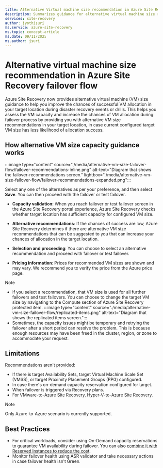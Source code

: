 ```yaml
---
title: Alternative Virtual machine size recommendation in Azure Site Recovery failover flow
description: Summarizes guidance for alternative virtual machine size recommendation in Azure Site Recovery failover flow.
services: site-recovery
author: jyothisuri
ms.service: azure-site-recovery
ms.topic: concept-article
ms.date: 09/11/2025
ms.author: jsuri
---
```


# Alternative virtual machine size recommendation in Azure Site Recovery failover flow 

Azure Site Recovery now provides alternative virtual machine (VM) size guidance to help you improve the chances of successful VM allocation in your target location during disaster recovery events or drills. This helps you assess the VM capacity and increase the chances of VM allocation during failover process by providing you with alternative VM size recommendations in your target location, in case current configured target VM size has less likelihood of allocation success. 

## How alternative VM size capacity guidance works 

:::image type="content" source="./media/alternative-vm-size-failover-flow/failover-recommendations-inline.png" alt-text="Diagram that shows the failover-recommendations screen." lightbox="./media/alternative-vm-size-failover-flow/failover-recommendations-expanded.png":::

Select any one of the alternatives as per your preference, and then select **Save**. You can then proceed with the failover or test failover. 

- **Capacity validation**: When you reach failover or test failover screen in the Azure Site Recovery portal experience, Azure Site Recovery checks whether target location has sufficient capacity for configured VM size. 

- **Alternative recommendations**: If the chances of success are low, Azure Site Recovery determines if there are alternative VM size recommendations that can be suggested to you that can increase your chances of allocation in the target location. 

- **Selection and proceeding**: You can choose to select an alternative recommendation and proceed with failover or test failover. 

- **Pricing information**: Prices for recommended VM sizes are shown and may vary. We recommend you to verify the price from the Azure price page.  

>[!NOTE]
>- If you select a recommendation, that VM size is used for all further failovers and test failovers. You can choose to change the target VM size by navigating to the Compute section of Azure Site Recovery protected item. 
> :::image type="content" source="./media/alternative-vm-size-failover-flow/replicated-items.png" alt-text="Diagram that shows the replicated items screen.":::
> - Sometimes, the capacity issues might be temporary and retrying the failover after a short period can resolve the problem. This is because enough resources may have been freed in the cluster, region, or zone to accommodate your request. 

## Limitations 

Recommendations aren't provided: 

- If there is target Availability Sets, target Virtual Machine Scale Set (VMSS), or target Proximity Placement Groups (PPG) configured. 
- In case there's on-demand capacity reservation configured for target. 
- When failover is triggered via Recovery plans.  
- For VMware-to-Azure Site Recovery, Hyper-V-to-Azure Site Recovery. 

>[!NOTE]
>Only Azure-to-Azure scenario is currently supported. 

## Best Practices 

- For critical workloads, consider using On-Demand capacity reservations to guarantee VM availability during failover. You can also [combine it with Reserved Instances to reduce the cost](https://techcommunity.microsoft.com/blog/azuregovernanceandmanagementblog/ensure-failover-capacity-at-optimal-cost-with-azure-site-recovery/4337357).
- Monitor failover health using ASR validator and take necessary actions in case failover health isn't Green. 

